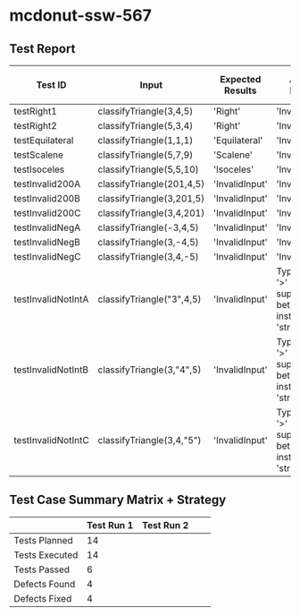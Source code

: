 # mcdonut-ssw-567
## Test Report

| Test ID  |  Input  | Expected Results | Actual Result | Pass or Fail |
| -------- | ------- | ---------------- | ------------- | ------------ |
| testRight1 | classifyTriangle(3,4,5) | 'Right' | 'InvalidInput' | Fail |
| testRight2 | classifyTriangle(5,3,4) | 'Right' | 'InvalidInput' | Fail |
| testEquilateral | classifyTriangle(1,1,1) | 'Equilateral' | 'InvalidInput' | Fail |
| testScalene | classifyTriangle(5,7,9) | 'Scalene' | 'InvalidInput' | Fail |
| testIsoceles | classifyTriangle(5,5,10) | 'Isoceles' | 'InvalidInput' | Fail |
| testInvalid200A | classifyTriangle(201,4,5) | 'InvalidInput' | 'InvalidInput' | Pass |
| testInvalid200B | classifyTriangle(3,201,5) | 'InvalidInput' | 'InvalidInput' | Pass |
| testInvalid200C | classifyTriangle(3,4,201) | 'InvalidInput' | 'InvalidInput' | Pass |
| testInvalidNegA | classifyTriangle(-3,4,5) | 'InvalidInput' | 'InvalidInput' | Pass |
| testInvalidNegB | classifyTriangle(3,-4,5) | 'InvalidInput' | 'InvalidInput' | Pass |
| testInvalidNegC | classifyTriangle(3,4,-5) | 'InvalidInput' | 'InvalidInput' | Pass |
| testInvalidNotIntA | classifyTriangle("3",4,5) | 'InvalidInput' | TypeError: '>' not supported between instances of 'str' and 'int' | Fail |
| testInvalidNotIntB | classifyTriangle(3,"4",5) | 'InvalidInput' | TypeError: '>' not supported between instances of 'str' and 'int' | Fail |
| testInvalidNotIntC | classifyTriangle(3,4,"5") | 'InvalidInput' | TypeError: '>' not supported between instances of 'str' and 'int' | Fail |

## Test Case Summary Matrix + Strategy
|                | Test Run 1 | Test Run 2 | | |
| --- | --- | ---- | --- | --- |
| Tests Planned  | 14 | | | |
| Tests Executed | 14 | | | |
| Tests Passed   | 6 | | | |
| Defects Found  | 4 | | | |
| Defects Fixed  | 4 | | | |

